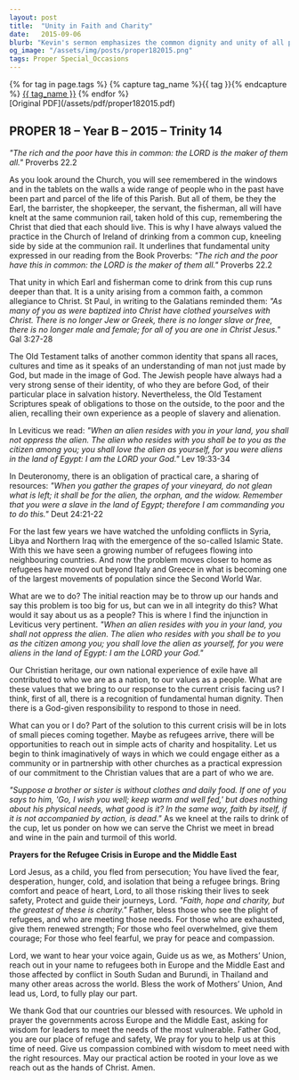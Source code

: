 ```yaml
---
layout: post
title:  "Unity in Faith and Charity"
date:   2015-09-06
blurb: "Kevin's sermon emphasizes the common dignity and unity of all people before God, regardless of social status. He draws from the Book of Proverbs and the teachings of St. Paul to highlight the Christian value of treating everyone as equals in Christ. The sermon also addresses the refugee crisis, urging the congregation to remember their own history of exile and to respond with compassion and practical support to those in need."
og_image: "/assets/img/posts/proper182015.png"
tags: Proper Special_Occasions
---    
```

<div class="tag-pills">
  {% for tag in page.tags %}
    {% capture tag_name %}{{ tag }}{% endcapture %}
    <a href="{{ site.baseurl }}/tag/{{ tag_name }}" class="tag-pill">{{ tag_name }}</a>
  {% endfor %}
</div>
[Original PDF](/assets/pdf/proper182015.pdf)

## PROPER 18 – Year B – 2015 – Trinity 14

_"The rich and the poor have this in common: the LORD is the maker of them all."_ Proverbs 22.2

As you look around the Church, you will see remembered in the windows and in the tablets on the walls a wide range of people who in the past have been part and parcel of the life of this Parish. But all of them, be they the Earl, the barrister, the shopkeeper, the servant, the fisherman, all will have knelt at the same communion rail, taken hold of this cup, remembering the Christ that died that each should live. This is why I have always valued the practice in the Church of Ireland of drinking from a common cup, kneeling side by side at the communion rail. It underlines that fundamental unity expressed in our reading from the Book Proverbs: _"The rich and the poor have this in common: the LORD is the maker of them all."_ Proverbs 22.2

That unity in which Earl and fisherman come to drink from this cup runs deeper than that. It is a unity arising from a common faith, a common allegiance to Christ. St Paul, in writing to the Galatians reminded them: _"As many of you as were baptized into Christ have clothed yourselves with Christ. There is no longer Jew or Greek, there is no longer slave or free, there is no longer male and female; for all of you are one in Christ Jesus."_ Gal 3:27-28

The Old Testament talks of another common identity that spans all races, cultures and time as it speaks of an understanding of man not just made by God, but made in the image of God. The Jewish people have always had a very strong sense of their identity, of who they are before God, of their particular place in salvation history. Nevertheless, the Old Testament Scriptures speak of obligations to those on the outside, to the poor and the alien, recalling their own experience as a people of slavery and alienation.

In Leviticus we read: _"When an alien resides with you in your land, you shall not oppress the alien. The alien who resides with you shall be to you as the citizen among you; you shall love the alien as yourself, for you were aliens in the land of Egypt: I am the LORD your God."_ Lev 19:33-34

In Deuteronomy, there is an obligation of practical care, a sharing of resources: _"When you gather the grapes of your vineyard, do not glean what is left; it shall be for the alien, the orphan, and the widow. Remember that you were a slave in the land of Egypt; therefore I am commanding you to do this."_ Deut 24:21-22

For the last few years we have watched the unfolding conflicts in Syria, Libya and Northern Iraq with the emergence of the so-called Islamic State. With this we have seen a growing number of refugees flowing into neighbouring countries. And now the problem moves closer to home as refugees have moved out beyond Italy and Greece in what is becoming one of the largest movements of population since the Second World War.

What are we to do? The initial reaction may be to throw up our hands and say this problem is too big for us, but can we in all integrity do this? What would it say about us as a people? This is where I find the injunction in Leviticus very pertinent. _"When an alien resides with you in your land, you shall not oppress the alien. The alien who resides with you shall be to you as the citizen among you; you shall love the alien as yourself, for you were aliens in the land of Egypt: I am the LORD your God."_

Our Christian heritage, our own national experience of exile have all contributed to who we are as a nation, to our values as a people. What are these values that we bring to our response to the current crisis facing us? I think, first of all, there is a recognition of fundamental human dignity. Then there is a God-given responsibility to respond to those in need.

What can you or I do? Part of the solution to this current crisis will be in lots of small pieces coming together. Maybe as refugees arrive, there will be opportunities to reach out in simple acts of charity and hospitality. Let us begin to think imaginatively of ways in which we could engage either as a community or in partnership with other churches as a practical expression of our commitment to the Christian values that are a part of who we are.

_"Suppose a brother or sister is without clothes and daily food. If one of you says to him, 'Go, I wish you well; keep warm and well fed,' but does nothing about his physical needs, what good is it? In the same way, faith by itself, if it is not accompanied by action, is dead."_ As we kneel at the rails to drink of the cup, let us ponder on how we can serve the Christ we meet in bread and wine in the pain and turmoil of this world.

**Prayers for the Refugee Crisis in Europe and the Middle East**

Lord Jesus, as a child, you fled from persecution; You have lived the fear, desperation, hunger, cold, and isolation that being a refugee brings. Bring comfort and peace of heart, Lord, to all those risking their lives to seek safety, Protect and guide their journeys, Lord. _"Faith, hope and charity, but the greatest of these is charity."_ Father, bless those who see the plight of refugees, and who are meeting those needs. For those who are exhausted, give them renewed strength; For those who feel overwhelmed, give them courage; For those who feel fearful, we pray for peace and compassion.

Lord, we want to hear your voice again, Guide us as we, as Mothers’ Union, reach out in your name to refugees both in Europe and the Middle East and those affected by conflict in South Sudan and Burundi, in Thailand and many other areas across the world. Bless the work of Mothers’ Union, And lead us, Lord, to fully play our part.

We thank God that our countries our blessed with resources. We uphold in prayer the governments across Europe and the Middle East, asking for wisdom for leaders to meet the needs of the most vulnerable. Father God, you are our place of refuge and safety, We pray for you to help us at this time of need. Give us compassion combined with wisdom to meet need with the right resources. May our practical action be rooted in your love as we reach out as the hands of Christ. Amen.
